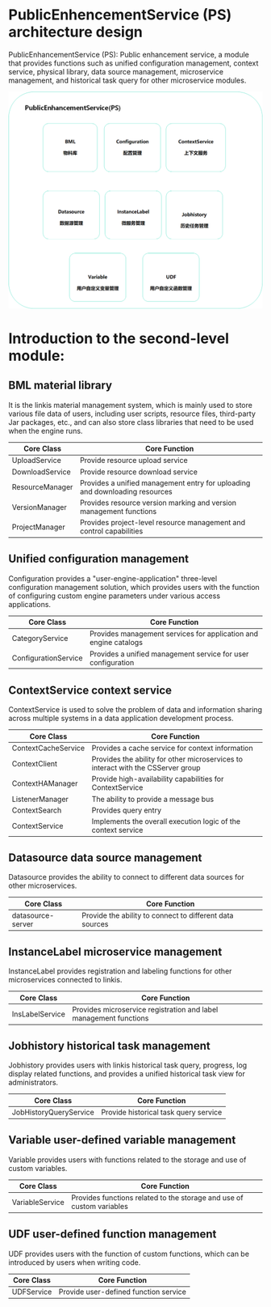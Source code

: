 PublicEnhencementService (PS) architecture design
=====================================

PublicEnhancementService (PS): Public enhancement service, a module that provides functions such as unified configuration management, context service, physical library, data source management, microservice management, and historical task query for other microservice modules.

![](/src/assets/docs/architecture/public-enhencement-architecture.png)

Introduction to the second-level module:
==============

BML material library
---------

It is the linkis material management system, which is mainly used to store various file data of users, including user scripts, resource files, third-party Jar packages, etc., and can also store class libraries that need to be used when the engine runs.

| Core Class | Core Function |
|-----------------|------------------------------------|
| UploadService | Provide resource upload service |
| DownloadService | Provide resource download service |
| ResourceManager | Provides a unified management entry for uploading and downloading resources |
| VersionManager | Provides resource version marking and version management functions |
| ProjectManager | Provides project-level resource management and control capabilities |

Unified configuration management
-------------------------

Configuration provides a "user-engine-application" three-level configuration management solution, which provides users with the function of configuring custom engine parameters under various access applications.

| Core Class | Core Function |
|----------------------|--------------------------------|
| CategoryService | Provides management services for application and engine catalogs |
| ConfigurationService | Provides a unified management service for user configuration |

ContextService context service
------------------------

ContextService is used to solve the problem of data and information sharing across multiple systems in a data application development process.

| Core Class | Core Function |
|---------------------|------------------------------------------|
| ContextCacheService | Provides a cache service for context information |
| ContextClient | Provides the ability for other microservices to interact with the CSServer group |
| ContextHAManager | Provide high-availability capabilities for ContextService |
| ListenerManager | The ability to provide a message bus |
| ContextSearch | Provides query entry |
| ContextService | Implements the overall execution logic of the context service |

Datasource data source management
--------------------

Datasource provides the ability to connect to different data sources for other microservices.

| Core Class | Core Function |
|-------------------|--------------------------|
| datasource-server | Provide the ability to connect to different data sources |

InstanceLabel microservice management
-----------------------

InstanceLabel provides registration and labeling functions for other microservices connected to linkis.

| Core Class | Core Function |
|-----------------|--------------------------------|
| InsLabelService | Provides microservice registration and label management functions |

Jobhistory historical task management
----------------------

Jobhistory provides users with linkis historical task query, progress, log display related functions, and provides a unified historical task view for administrators.

| Core Class | Core Function |
|------------------------|----------------------|
| JobHistoryQueryService | Provide historical task query service |

Variable user-defined variable management
--------------------------

Variable provides users with functions related to the storage and use of custom variables.

| Core Class | Core Function |
|-----------------|-------------------------------------|
| VariableService | Provides functions related to the storage and use of custom variables |

UDF user-defined function management
---------------------

UDF provides users with the function of custom functions, which can be introduced by users when writing code.

| Core Class | Core Function |
|------------|------------------------|
| UDFService | Provide user-defined function service |
